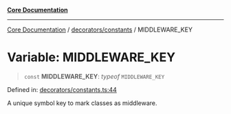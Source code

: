 [**Core Documentation**](../../../README.md)

***

[Core Documentation](../../../README.md) / [decorators/constants](../README.md) / MIDDLEWARE\_KEY

# Variable: MIDDLEWARE\_KEY

> `const` **MIDDLEWARE\_KEY**: *typeof* `MIDDLEWARE_KEY`

Defined in: [decorators/constants.ts:44](https://github.com/stonemjs/core/blob/3581a30de158e951ead319c3cc6abead0be9639f/src/decorators/constants.ts#L44)

A unique symbol key to mark classes as middleware.
